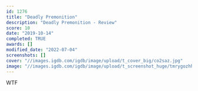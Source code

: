 ```yaml
---
id: 1276
title: "Deadly Premonition"
description: "Deadly Premonition - Review"
score: 10
date: "2019-10-14"
completed: TRUE
awards: []
modified_date: "2022-07-04"
screenshots: []
cover: "//images.igdb.com/igdb/image/upload/t_cover_big/co2saz.jpg"
image: "//images.igdb.com/igdb/image/upload/t_screenshot_huge/tmrygozhhjgicpqihtya.jpg"
---
```

WTF